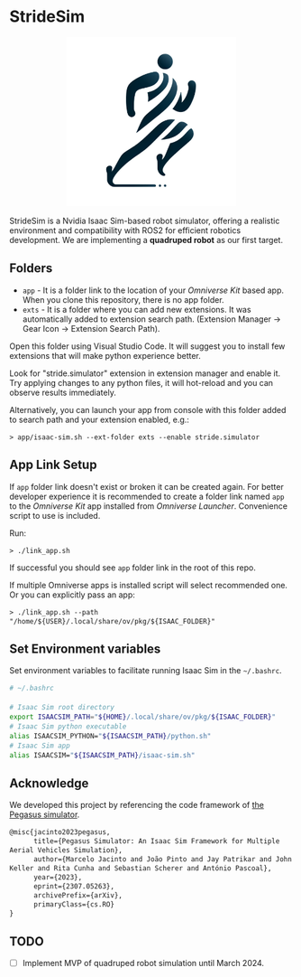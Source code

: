 # StrideSim

<p align="center">
  <img src="exts/stride.simulator/data/icon.png" alt="" width="300" />
</p>

StrideSim is a Nvidia Isaac Sim-based robot simulator, offering a realistic environment and compatibility with ROS2 for efficient robotics development.
We are implementing a **quadruped robot** as our first target.

## Folders

-   `app` - It is a folder link to the location of your _Omniverse Kit_ based app. When you clone this repository, there is no app folder.
-   `exts` - It is a folder where you can add new extensions. It was automatically added to extension search path. (Extension Manager -> Gear Icon -> Extension Search Path).

Open this folder using Visual Studio Code. It will suggest you to install few extensions that will make python experience better.

Look for "stride.simulator" extension in extension manager and enable it. Try applying changes to any python files, it will hot-reload and you can observe results immediately.

Alternatively, you can launch your app from console with this folder added to search path and your extension enabled, e.g.:

```
> app/isaac-sim.sh --ext-folder exts --enable stride.simulator
```

## App Link Setup

If `app` folder link doesn't exist or broken it can be created again. For better developer experience it is recommended to create a folder link named `app` to the _Omniverse Kit_ app installed from _Omniverse Launcher_. Convenience script to use is included.

Run:

```
> ./link_app.sh
```

If successful you should see `app` folder link in the root of this repo.

If multiple Omniverse apps is installed script will select recommended one. Or you can explicitly pass an app:

```
> ./link_app.sh --path "/home/${USER}/.local/share/ov/pkg/${ISAAC_FOLDER}"
```

## Set Environment variables

Set environment variables to facilitate running Isaac Sim in the `~/.bashrc`.

```bash
# ~/.bashrc

# Isaac Sim root directory
export ISAACSIM_PATH="${HOME}/.local/share/ov/pkg/${ISAAC_FOLDER}"
# Isaac Sim python executable
alias ISAACSIM_PYTHON="${ISAACSIM_PATH}/python.sh"
# Isaac Sim app
alias ISAACSIM="${ISAACSIM_PATH}/isaac-sim.sh"
```

## Acknowledge

We developed this project by referencing the code framework of [the Pegasus simulator](https://github.com/PegasusSimulator/PegasusSimulator).

```
@misc{jacinto2023pegasus,
      title={Pegasus Simulator: An Isaac Sim Framework for Multiple Aerial Vehicles Simulation},
      author={Marcelo Jacinto and João Pinto and Jay Patrikar and John Keller and Rita Cunha and Sebastian Scherer and António Pascoal},
      year={2023},
      eprint={2307.05263},
      archivePrefix={arXiv},
      primaryClass={cs.RO}
}
```

## TODO

-   [ ] Implement MVP of quadruped robot simulation until March 2024.
